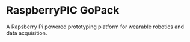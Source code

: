 # RaspberryPIC GoPack
A Rapsberry Pi powered prototyping platform for wearable robotics and data acquisition.
